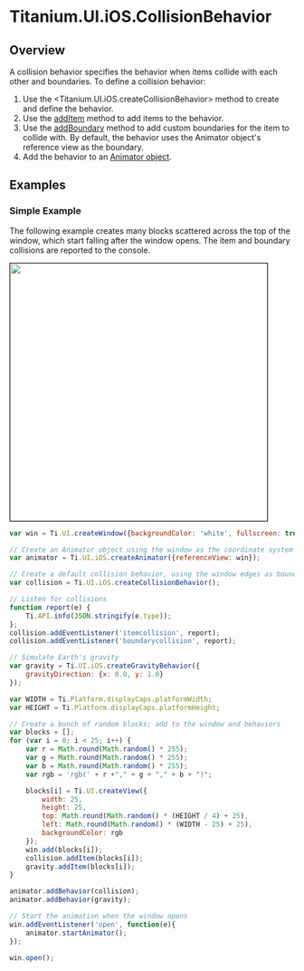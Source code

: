 # Titanium.UI.iOS.CollisionBehavior

<TypeHeader/>

## Overview

A collision behavior specifies the behavior when items collide with each other and boundaries.
To define a collision behavior:

  1. Use the <Titanium.UI.iOS.createCollisionBehavior> method to create and define the behavior.
  2. Use the [addItem](Titanium.UI.iOS.CollisionBehavior.addItem) method to add items to the behavior.
  3. Use the [addBoundary](Titanium.UI.iOS.CollisionBehavior.addBoundary) method to add custom
     boundaries for the item to collide with. By default, the behavior uses the Animator
     object's reference view as the boundary.
  4. Add the behavior to an [Animator object](Titanium.UI.iOS.Animator).

## Examples

### Simple Example

The following example creates many blocks scattered across the top of the window, which
start falling after the window opens.  The item and boundary collisions are reported to the
console.

<img src="./collision.gif" height="455" style="border:1px solid black"/>

``` js
var win = Ti.UI.createWindow({backgroundColor: 'white', fullscreen: true});

// Create an Animator object using the window as the coordinate system
var animator = Ti.UI.iOS.createAnimator({referenceView: win});

// Create a default collision behavior, using the window edges as boundaries
var collision = Ti.UI.iOS.createCollisionBehavior();

// Listen for collisions
function report(e) {
    Ti.API.info(JSON.stringify(e.type));
};
collision.addEventListener('itemcollision', report);
collision.addEventListener('boundarycollision', report);

// Simulate Earth's gravity
var gravity = Ti.UI.iOS.createGravityBehavior({
    gravityDirection: {x: 0.0, y: 1.0}
});

var WIDTH = Ti.Platform.displayCaps.platformWidth;
var HEIGHT = Ti.Platform.displayCaps.platformHeight;

// Create a bunch of random blocks; add to the window and behaviors
var blocks = [];   
for (var i = 0; i < 25; i++) {
    var r = Math.round(Math.random() * 255);
    var g = Math.round(Math.random() * 255);
    var b = Math.round(Math.random() * 255);
    var rgb = 'rgb(' + r +"," + g + "," + b + ")";

    blocks[i] = Ti.UI.createView({
        width: 25,
        height: 25,
        top: Math.round(Math.random() * (HEIGHT / 4) + 25),
        left: Math.round(Math.random() * (WIDTH - 25) + 25),
        backgroundColor: rgb
    });
    win.add(blocks[i]);
    collision.addItem(blocks[i]);
    gravity.addItem(blocks[i]);
}

animator.addBehavior(collision);
animator.addBehavior(gravity);

// Start the animation when the window opens
win.addEventListener('open', function(e){
    animator.startAnimator();
});

win.open();
```

<ApiDocs/>
